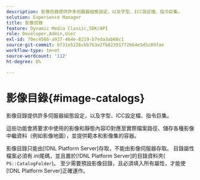 ```yaml
---
description: 影像目錄提供許多伺服器組態設定，以及字型、ICC設定檔、指令巨集。
solution: Experience Manager
title: 影像目錄
feature: Dynamic Media Classic,SDK/API
role: Developer,Admin,User
exl-id: 70ec4566-a937-464e-8219-b7eda3ab66c1
source-git-commit: bf31e5226cbb763e2fb82391772b64e5d5c89fae
workflow-type: tm+mt
source-wordcount: '112'
ht-degree: 0%

---
```


# 影像目錄{#image-catalogs}

影像目錄提供許多伺服器組態設定，以及字型、ICC設定檔、指令巨集。

這些功能會將要求中使用的影像和靜態內容ID對應至實際檔案路徑、儲存各種影像中繼資料（例如影像地圖），並提供範本和影像集的容器。

影像目錄只能由[!DNL Platform Server]存取，不能由影像伺服器存取。 目錄屬性檔案必須有.ini尾碼，並且置於[!DNL Platform Server]的目錄資料夾( `PS::CatalogFolder`)。 至少需要預設影像目錄，且必須填入所有屬性，才能使[!DNL Platform Server]正確運作。
